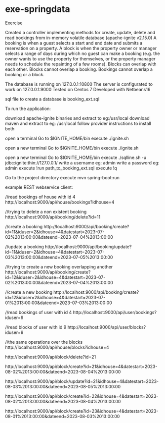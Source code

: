 # exe-springdata
Exercise

Created a controller implementing methods for create, update, delete and read bookings from in-memory volatile database (apache-ignite v2.15.0)
A booking is when a guest selects a start and end date and submits a reservation on a property.
A block is when the property owner or manager selects a range of days during which no guest can make a booking (e.g. the owner wants to use the
property for themselves, or the property manager needs to schedule the repainting of a few rooms).
Blocks can overlap with each other.
Blocks cannot overlap a booking.
Bookings cannot overlap a booking or a block.



The database is running on 127.0.0.1:10800
The server is configurated to work on 127.0.0.1:9000
Tested on Centos 7
Developed with Netbeans16

sql file to create a database is booking_ext.sql


To run the application:

download apache-ignite binaries and extract to eg:/usr/local
download maven and extract to eg: /usr/local
follow provider instructions to install both

open a terminal
Go to $IGNITE_HOME/bin
execute ./ignite.sh

open a new terminal
Go to $IGNITE_HOME/bin
execute ./ignite.sh

open a new terminal
Go to $IGNITE_HOME/bin
execute ./sqlline.sh -u jdbc:ignite:thin://127.0.0.1/
write a username eg: admin
write a password eg: admin
execute !run path_to_booking_ext.sql
execute !q

Go to the project directory
execute mvn spring-boot:run




example REST webservice client:

//read bookings of house with id 4
http://localhost:9000/api/house/bookings?idhouse=4

//trying to delete a non existent booking
http://localhost:9000/api/booking/delete?id=11

//create a booking
http://localhost:9000/api/booking/create?id=11&iduser=2&idhouse=4&datestart=2023-07-02%2013:00:00&dateend=2023-07-04%2013:00:00

//update a booking
http://localhost:9000/api/booking/update?id=11&iduser=2&idhouse=4&datestart=2023-07-03%2013:00:00&dateend=2023-07-05%2013:00:00

//trying to create a new booking overlapping another 
http://localhost:9000/api/booking/create?id=12&iduser=2&idhouse=4&datestart=2023-07-02%2013:00:00&dateend=2023-07-04%2013:00:00

//create a new booking
http://localhost:9000/api/booking/create?id=12&iduser=2&idhouse=4&datestart=2023-07-01%2013:00:00&dateend=2023-07-03%2013:00:00



//read bookings of user with id 4
http://localhost:9000/api/user/bookings?iduser=9

//read blocks of user with id 9
http://localhost:9000/api/user/blocks?iduser=9

//the same operations over the blocks
http://localhost:9000/api/house/blocks?idhouse=4

http://localhost:9000/api/block/delete?id=21

http://localhost:9000/api/block/create?id=21&idhouse=4&datestart=2023-08-02%2013:00:00&dateend=2023-08-04%2013:00:00

http://localhost:9000/api/block/update?id=21&idhouse=4&datestart=2023-08-03%2013:00:00&dateend=2023-08-05%2013:00:00

http://localhost:9000/api/block/create?id=22&idhouse=4&datestart=2023-08-02%2013:00:00&dateend=2023-08-04%2013:00:00

http://localhost:9000/api/block/create?id=23&idhouse=4&datestart=2023-08-01%2013:00:00&dateend=2023-08-03%2013:00:00








